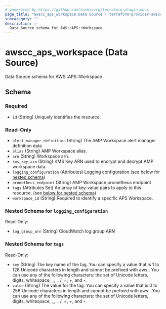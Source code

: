 ```yaml
---
# generated by https://github.com/hashicorp/terraform-plugin-docs
page_title: "awscc_aps_workspace Data Source - terraform-provider-awscc"
subcategory: ""
description: |-
  Data Source schema for AWS::APS::Workspace
---
```


# awscc_aps_workspace (Data Source)

Data Source schema for AWS::APS::Workspace



<!-- schema generated by tfplugindocs -->
## Schema

### Required

- `id` (String) Uniquely identifies the resource.

### Read-Only

- `alert_manager_definition` (String) The AMP Workspace alert manager definition data
- `alias` (String) AMP Workspace alias.
- `arn` (String) Workspace arn.
- `kms_key_arn` (String) KMS Key ARN used to encrypt and decrypt AMP workspace data.
- `logging_configuration` (Attributes) Logging configuration (see [below for nested schema](#nestedatt--logging_configuration))
- `prometheus_endpoint` (String) AMP Workspace prometheus endpoint
- `tags` (Attributes Set) An array of key-value pairs to apply to this resource. (see [below for nested schema](#nestedatt--tags))
- `workspace_id` (String) Required to identify a specific APS Workspace.

<a id="nestedatt--logging_configuration"></a>
### Nested Schema for `logging_configuration`

Read-Only:

- `log_group_arn` (String) CloudWatch log group ARN


<a id="nestedatt--tags"></a>
### Nested Schema for `tags`

Read-Only:

- `key` (String) The key name of the tag. You can specify a value that is 1 to 128 Unicode characters in length and cannot be prefixed with aws:. You can use any of the following characters: the set of Unicode letters, digits, whitespace, _, ., /, =, +, and -.
- `value` (String) The value for the tag. You can specify a value that is 0 to 256 Unicode characters in length and cannot be prefixed with aws:. You can use any of the following characters: the set of Unicode letters, digits, whitespace, _, ., /, =, +, and -.
